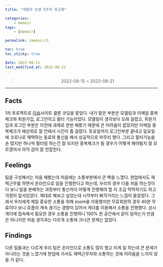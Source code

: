 ```yaml
---
title: "개발자 인생 5주차 회고록"

categories:
    - memoir
tags:
    - [memoir]

permalink: /memoir/5

toc: true
toc_sticky: true

date: 2022-08-21
last_modified_at: 2022-08-21
---
```


> <center> 2022-08-15 ~ 2022-08-21 </center>

---

## Facts

1차 프로젝트로 [이솝](https://www.aesop.com/kr/)사이트 클론 코딩을 맡았다.
내가 맡은 부분은 모델링과 이메일 중복체크와 회원가입, 로그인이고 필터 기능이었다.
모델링이 생각보다 오래 걸렸고, 회원가입과 로그인 부분은 이전에 과제로 한번 해봤기 때문에 큰 어려움이 없었지만 이메일 중복체크가 예상외로 잘 안돼서 시간이 좀 걸렸다.
토요일까지 로그인부분 끝내고 일요일에 코로나로 재택하는 동료와 통신을 해서 성공적으로 마무리 했다. 그리고 필터기능을 손 댔지만 하나씩 필터링 하는건 잘 되지만 중복체크가 될 경우가 어떻게 해야될지 잘 모르겠어서 아직 감이 잘 안잡힌다.

## Feelings

팀을 구성해서는 처음 해봤는데 처음에는 소통부분에서 큰 벽을 느꼈다. 현업에서도 재택근무를 하면서 온라인으로 일을 진행한다고 하는데, 우리의 경우 다들 처음 하는것이다 보니 일을 분배하는 과정부터 통신까지 어떻게 진행해야 할 지 조금 막막하기도 하고 걱정이 앞서있었다. 제대로 해보고 싶었는데 시작부터 삐걱거리는 느낌이 들었었다. 그래서 우리에게 제일 중요한 소통을 위해 zoom을 이용했지만 무료회원의 경우 40분 무료이다 보니 흐름이 계속 끊기는 경향이 있어서 게더를 이용해서 소통을 진행했다. 상시 게더에 접속해서 필요한 경우 소통을 진행하니 100% 한 공간에서 같이 일하는거 만큼은 아니지만 처음 생각과는 다르게 소통에 크나큰 문제는 없었다.

## Findings

다른 팀들과는 다르게 우리 팀은 온라인으로 소통도 많이 했고 이게 일 하는데 큰 문제가 아니라는 것을 느꼈기에 현업에 가서도 재택근무자와 소통하는 것에 어려움을 느끼지 않을 거 같다.